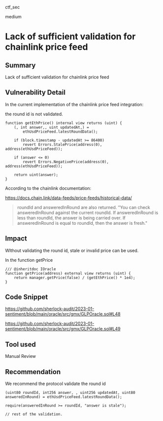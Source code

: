 ctf_sec

medium

# Lack of sufficient validation for chainlink price feed

## Summary

Lack of sufficient validation for chainlink price feed

## Vulnerability Detail

In the current implementation of the chainlink price feed integration:

the round id is not validated.

```solidity
function getEthPrice() internal view returns (uint) {
	(, int answer,, uint updatedAt,) =
		ethUsdPriceFeed.latestRoundData();

	if (block.timestamp - updatedAt >= 86400)
		revert Errors.StalePrice(address(0), address(ethUsdPriceFeed));

	if (answer <= 0)
		revert Errors.NegativePrice(address(0), address(ethUsdPriceFeed));

	return uint(answer);
}
```

According to the chainlink documentation:

https://docs.chain.link/data-feeds/price-feeds/historical-data/

> roundId and answeredInRound are also returned. "You can check answeredInRound against the current roundId. If answeredInRound is less than roundId, the answer is being carried over. If answeredInRound is equal to roundId, then the answer is fresh."

## Impact

WIthout validating the round id, stale or invalid price can be used.

In the function getPrice

```solidity
/// @inheritdoc IOracle
function getPrice(address) external view returns (uint) {
	return manager.getPrice(false) / (getEthPrice() * 1e4);
}
```

## Code Snippet

https://github.com/sherlock-audit/2023-01-sentiment/blob/main/oracle/src/gmx/GLPOracle.sol#L48

https://github.com/sherlock-audit/2023-01-sentiment/blob/main/oracle/src/gmx/GLPOracle.sol#L49

## Tool used

Manual Review

## Recommendation

We recommend the protocol validate the round id

```solidity
(uint80 roundId, int256 answer, , uint256 updatedAt, uint80 answeredInRound) = ethUsdPriceFeed.latestRoundData();

require(answeredInRound >= roundId, "answer is stale");

// rest of the validation.
```
